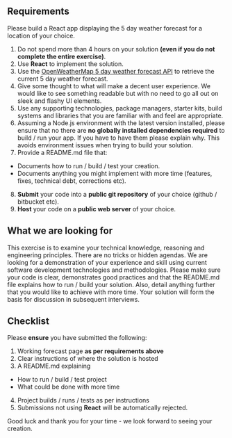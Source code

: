 ## Requirements

Please build a React app displaying the 5 day weather forecast for a location of your choice.

1. Do not spend more than 4 hours on your solution **(even if you do not complete the entire exercise)**.
2. Use **React** to implement the solution.
3. Use the [OpenWeatherMap 5 day weather forecast API](http://openweathermap.org/forecast5) to retrieve the current 5 day weather forecast.
4. Give some thought to what will make a decent user experience. We would like to see something readable but with no need to go all out on sleek and flashy UI elements.
5. Use any supporting technologies, package managers, starter kits, build systems and libraries that you are familiar with and feel are appropriate.
6. Assuming a Node.js environment with the latest version installed, please ensure that no there are **no globally
installed dependencies required** to build / run your app. If you have to have them please explain why.
This avoids environment issues when trying to build your solution.
7. Provide a README.md file that:
  - Documents how to run / build / test your creation.
  - Documents anything you might implement with more time (features, fixes, technical debt, corrections etc).
8. **Submit** your code into a **public git repository** of your choice (github / bitbucket etc).
9. **Host** your code on a **public web server** of your choice.

## What we are looking for

This exercise is to examine your technical knowledge, reasoning and engineering principles. There are no tricks or hidden agendas. We are looking for a demonstration of your experience and skill using current software development technologies and methodologies. Please make sure your code is clear, demonstrates good practices and that the README.md file explains how to run / build your solution. Also, detail anything further that you would like to achieve with more time. Your solution will form the basis for discussion in subsequent interviews.

## Checklist

Please **ensure** you have submitted the following:

1. Working forecast page **as per requirements above**
2. Clear instructions of where the solution is hosted
3. A README.md explaining
  - How to run / build / test project
  - What could be done with more time
4. Project builds / runs / tests as per instructions
5. Submissions not using **React** will be automatically rejected.

Good luck and thank you for your time - we look forward to seeing your creation.
